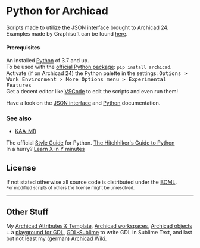 # Python for Archicad

Scripts made to utilize the JSON interface brought to Archicad 24.  
Examples made by Graphisoft can be found [here](https://graphisoft.com/downloads/python#try).


#### Prerequisites
An installed [Python](https://www.python.org/) of 3.7 and up.  
To be used with the [official Python package](https://pypi.org/project/archicad/): `pip install archicad`.  
Activate (if on Archicad 24) the Python palette in the settings: <samp>Options > Work Environment > More Options menu > Experimental Features</samp>  
Get a decent editor like [VSCode](https://code.visualstudio.com/) to edit the scripts and even run them!  

Have a look on the [JSON interface](https://archicadapi.graphisoft.com/JSONInterfaceDocumentation/#Introduction) and [Python](https://archicadapi.graphisoft.com/archicadPythonPackage/archicad.html) documentation.

### See also 
- [KAA-MB]([https://github.com/poco2018/Archicad_Excel_transfer](https://github.com/KAA-MB/archicad-python-scripts-KAA))

The official [Style Guide](https://pep8.org/) for Python.
[The Hitchhiker's Guide to Python](https://docs.python-guide.org/)  
In a hurry? [Learn X in Y minutes](https://learnxinyminutes.com/docs/python/)  



## License
If not stated otherwise all source code is distributed under the [BOML](LICENSE.md).  
<sub>For modified scripts of others the license might be unresolved.</sub>

----

## Other Stuff
My [Archicad Attributes & Template](https://github.com/runxel/archicad-attributes), [Archicad workspaces](https://github.com/runxel/archicad-workspaces), [Archicad objects](https://runxel.xyz/archicad-objects/) + a [playground for GDL](https://github.com/runxel/GDL-playground), [GDL-Sublime](https://github.com/runxel/GDL-sublime) to write GDL in Sublime Text, and last but not least my (german) [Archicad Wiki](https://runxel.xyz/archicad-wiki/).
